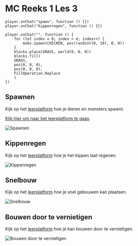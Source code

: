 # MC Reeks 1 Les 3

```template
player.onChat("spawn", function () {})
player.onChat("kippenregen", function () {})
```

```block
player.onChat("", function () {
    for (let index = 0; index < 4; index++) {
        mobs.spawn(CHICKEN, pos(randint(0, 10), 0, 0))
    }
    blocks.place(GRASS, world(0, 0, 0))
    blocks.fill(
    GRASS,
    pos(0, 0, 0),
    pos(0, 0, 0),
    FillOperation.Replace
    )
})
```

## Spawnen

Kijk op het [leerplatform](https://leerplatform.codefever.be/) hoe je dieren en monsters spawnt.


[Klik hier om naar het leerplatform te gaan](https://leerplatform.codefever.be/).

![Spawnen](https://codefeverpublic.blob.core.windows.net/public-content/images/71957348b7d7626169e457f3ee303ef225e65256eb503a227c1212faa4a989b0.png)

## Kippenregen

Kijk op het [leerplatform](https://leerplatform.codefever.be/) hoe je het kippen laat regenen.

![Kippenregen](https://codefeverpublic.blob.core.windows.net/public-content/images/87809b863eacf103b6be12fd7ed4112f97338240c952cdf43a4a3be5f0df29cb.png)

## Snelbouw

Kijk op het [leerplatform](https://leerplatform.codefever.be/) hoe je snel gebouwen kan plaatsen.

![Snelbouw](https://codefeverpublic.blob.core.windows.net/public-content/images/9b446bbe1fc5eb802d5834534f99cd65c25cc7820da0479ad39277425d91f904.png)

## Bouwen door te vernietigen

Kijk op het [leerplatform](https://leerplatform.codefever.be/) hoe je kan bouwen door te vernietigen.

![Bouwen door te vernietigen](https://codefeverpublic.blob.core.windows.net/public-content/images/0faa68d194645bc65172f6ee4c4dd3329c077b5797eece2019891cc63881a435.png)
